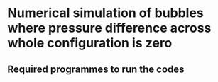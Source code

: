 # Numerical simulation of bubbles where pressure difference across whole configuration is zero
## Required programmes to run the codes
